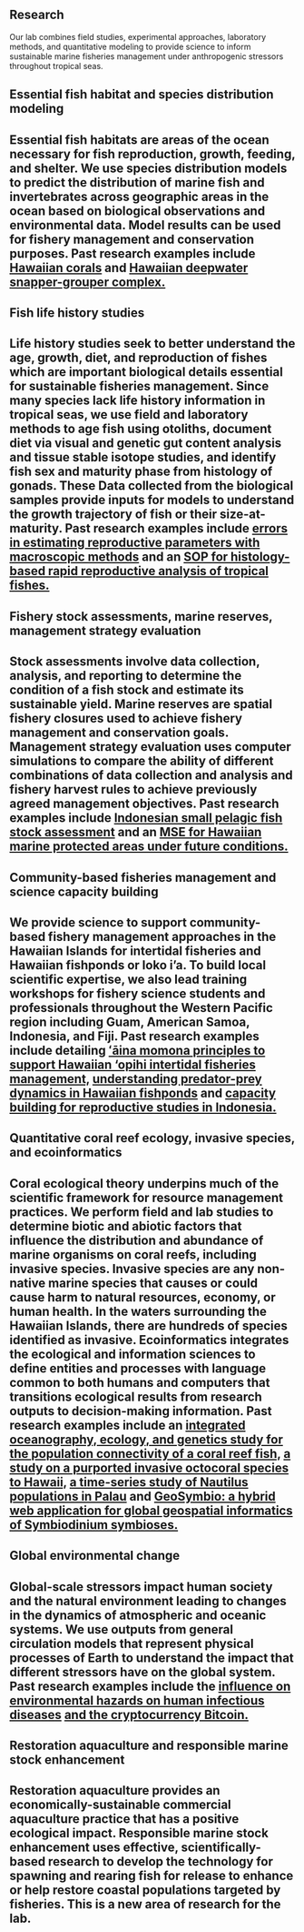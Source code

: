 <!DOCTYPE html>
<html lang="en">
<head>
    <meta charset="UTF-8">
    <meta name="viewport" content="width=device-width, initial-scale=1.0">
    <title>Research</title>
    
  <!-- Link to your CSS file -->
 <link rel="stylesheet" href="/css/research.css">
</head>

<body>
    <div class="content">
        <section class ="hero">
        <h1>Research</h1>
        <p>Our lab combines field studies, experimental approaches, laboratory methods, and quantitative modeling to provide science to inform sustainable marine fisheries management under anthropogenic stressors throughout tropical seas.<p>
        <h2>Essential fish habitat and species distribution modeling<h2>
        <p>Essential fish habitats are areas of the ocean necessary for fish reproduction, growth, feeding, and shelter. We use species distribution models to predict the distribution of marine fish and invertebrates across geographic areas in the ocean based on biological observations and environmental data. Model results can be used for fishery management and conservation purposes. Past research examples include <a href="https://www.int-res.com/abstracts/meps/v481/p121-132/" class="badge badge-info">Hawaiian corals</a> and <a href="https://www.sciencedirect.com/science/article/abs/pii/S0165783617301662?via%3Dihub" class="badge badge-info"> Hawaiian deepwater snapper-grouper complex.</a><p>
        <h2>Fish life history studies<h2>
        <p>Life history studies seek to better understand the age, growth, diet, and reproduction of fishes which are important biological details essential for sustainable fisheries management. Since many species lack life history information in tropical seas, we use field and laboratory methods to age fish using otoliths, document diet via visual and genetic gut content analysis and tissue stable isotope studies, and identify fish sex and maturity phase from histology of gonads. These Data collected from the biological samples provide inputs for models to understand the growth trajectory of fish or their size-at-maturity. Past research examples include <a href="https://onlinelibrary.wiley.com/doi/10.1111/jfb.15644" class="badge badge-info">errors in estimating reproductive parameters with macroscopic methods</a> and an <a href="https://www.researchgate.net/publication/344445372_Standard_operating_procedure_for_histology-based_rapid_reproductive_analysis_of_tropical_fishes" class="badge badge-info"> SOP for histology-based rapid reproductive analysis of tropical fishes.</a><p>
        <h2>Fishery stock assessments, marine reserves, management strategy evaluation<h2>
        <p>Stock assessments involve data collection, analysis, and reporting to determine the condition of a fish stock and estimate its sustainable yield. Marine reserves are spatial fishery closures used to achieve fishery management and conservation goals. Management strategy evaluation uses computer simulations to compare the ability of different combinations of data collection and analysis and fishery harvest rules to achieve previously agreed management objectives. Past research examples include <a href="https://www.sciencedirect.com/science/article/abs/pii/S0308597X23000465?via%3Dihub" class="badge badge-info">Indonesian small pelagic fish stock assessment</a> and an <a href="https://cdnsciencepub.com/doi/10.1139/cjfas-2016-0200" class="badge badge-info">MSE for Hawaiian marine protected areas under future conditions.</a><p>
        <h2>Community-based fisheries management and science capacity building <h2>
        <p>We provide science to support community-based fishery management approaches in the Hawaiian Islands for intertidal fisheries and Hawaiian fishponds or loko i’a. To build local scientific expertise, we also lead training workshops for fishery science students and professionals throughout the Western Pacific region including Guam, American Samoa, Indonesia, and Fiji. Past research examples include detailing <a href="https://escholarship.org/uc/item/08b9x8t9" class="badge badge-info"> ʻāina momona principles to support Hawaiian ‘opihi intertidal fisheries management,</a> <a href="https://onlinelibrary.wiley.com/doi/10.1002/aff2.68" class="badge badge-info">understanding predator-prey dynamics in Hawaiian fishponds</a> and <a href="https://www.researchgate.net/publication/357420632_Capacity_development_in_reproductive_life_history_studies_of_tropical_fishes_in_Ambon_Maluku_Indonesia_for_data_limited_fisheries" class="badge badge-info">capacity building for reproductive studies in Indonesia.</a><p>
        <h2>Quantitative coral reef ecology, invasive species, and ecoinformatics<h2>
        <p>Coral ecological theory underpins much of the scientific framework for resource management practices. We perform field and lab studies to determine biotic and abiotic factors that influence the distribution and abundance of marine organisms on coral reefs, including invasive species. Invasive species are any non-native marine species that causes or could cause harm to natural resources, economy, or human health. In the waters surrounding the Hawaiian Islands, there are hundreds of species identified as invasive. Ecoinformatics integrates the ecological and information sciences to define entities and processes with language common to both humans and computers that transitions ecological results from research outputs to decision-making information. Past research examples include an <a href="https://www.int-res.com/abstracts/meps/v684/p117-132/" class="badge badge-info">integrated oceanography, ecology, and genetics study for the population connectivity of a coral reef fish,</a> <a href="https://www.int-res.com/abstracts/meps/v401/p113-127/" class="badge badge-info">a study on a purported invasive octocoral species to Hawaii,</a> <a href="https://www.int-res.com/abstracts/meps/v670/p239-245/" class="badge badge-info"> a time-series study of Nautilus populations in Palau</a> and <a href="https://onlinelibrary.wiley.com/doi/10.1111/j.1755-0998.2011.03081.x" class="badge badge-info">GeoSymbio: a hybrid web application for global geospatial informatics of Symbiodinium symbioses.</a><p>
        <h2>Global environmental change <h2>
        <p>Global-scale stressors impact human society and the natural environment leading to changes in the dynamics of atmospheric and oceanic systems. We use outputs from general circulation models that represent physical processes of Earth to understand the impact that different stressors have on the global system. Past research examples include the <a href="" class="badge badge-info">influence on environmental hazards on human infectious diseases</a> <a href="" class="badge badge-info">and the cryptocurrency Bitcoin.</a><p>
        <h2>Restoration aquaculture and responsible marine stock enhancement<h2>
        <p>Restoration aquaculture provides an economically-sustainable commercial aquaculture practice that has a positive ecological impact. Responsible marine stock enhancement uses effective, scientifically-based research to develop the technology for spawning and rearing fish for release to enhance or help restore coastal populations targeted by fisheries. This is a new area of research for the lab.<p>
        </section>
        </div>
    </div>
</body>
</html>
